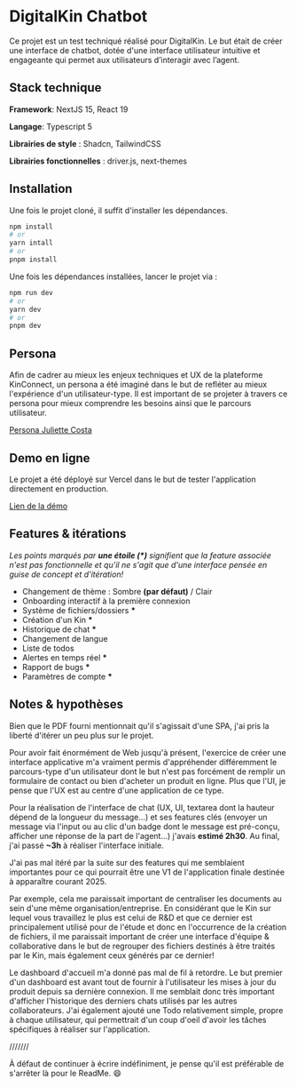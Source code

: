 # DigitalKin Chatbot

Ce projet est un test techniqué réalisé pour DigitalKin. Le but était de créer une interface de chatbot, dotée d'une interface utilisateur intuitive et engageante qui permet aux utilisateurs d’interagir avec l’agent.

## Stack technique

**Framework**: NextJS 15, React 19

**Langage**: Typescript 5

**Librairies de style** : Shadcn, TailwindCSS

**Librairies fonctionnelles** : driver.js, next-themes

## Installation

Une fois le projet cloné, il suffit d'installer les dépendances.

```bash
npm install
# or
yarn intall
# or
pnpm install
```

Une fois les dépendances installées, lancer le projet via :

```bash
npm run dev
# or
yarn dev
# or
pnpm dev
```
## Persona

Afin de cadrer au mieux les enjeux techniques et UX de la plateforme KinConnect, un persona a été imaginé dans le but de refléter au mieux l'expérience d'un utilisateur-type. Il est important de se projeter à travers ce persona pour mieux comprendre les besoins ainsi que le parcours utilisateur.

[Persona Juliette Costa](https://www.notion.so/Persona-1892daa1c98f80399c32e1220164b72b?pvs=4)

## Demo en ligne

Le projet a été déployé sur Vercel dans le but de tester l'application directement en production.

[Lien de la démo](chatbot-digitalkin.vercel.app/)

## Features & itérations

_Les points marqués par **une étoile (*)** signifient que la feature associée n'est pas fonctionnelle et qu'il ne s'agit que d'une interface pensée en guise de concept et d'itération!_

- Changement de thème : Sombre **(par défaut)** / Clair
- Onboarding interactif à la première connexion
- Système de fichiers/dossiers __*__
- Création d'un Kin __*__
- Historique de chat __*__
- Changement de langue
- Liste de todos
- Alertes en temps réel __*__
- Rapport de bugs __*__
- Paramètres de compte __*__


## Notes & hypothèses

Bien que le PDF fourni mentionnait qu'il s'agissait d'une SPA, j'ai pris la liberté d'itérer un peu plus sur le projet.

Pour avoir fait énormément de Web jusqu'à présent, l'exercice de créer une interface applicative m'a vraiment permis d'appréhender différemment le parcours-type d'un utilisateur dont le but n'est pas forcément de remplir un formulaire de contact ou bien d'acheter un produit en ligne. Plus que l'UI, je pense que l'UX est au centre d'une application de ce type.

Pour la réalisation de l'interface de chat (UX, UI, textarea dont la hauteur dépend de la longueur du message...) et ses features clés (envoyer un message via l'input ou au clic d'un badge dont le message est pré-conçu, afficher une réponse de la part de l'agent...) j'avais **estimé 2h30**. Au final, j'ai passé **~3h** à réaliser l'interface initiale.

J'ai pas mal itéré par la suite sur des features qui me semblaient importantes pour ce qui pourrait être une V1 de l'application finale destinée à apparaître courant 2025.

Par exemple, cela me paraissait important de centraliser les documents au sein d'une même organisation/entreprise. En considérant que le Kin sur lequel vous travaillez le plus est celui de R&D et que ce dernier est principalement utilisé pour de l'étude et donc en l'occurrence de la création de fichiers, il me paraissait important de créer une interface d'équipe & collaborative dans le but de regrouper des fichiers destinés à être traités par le Kin, mais également ceux générés par ce dernier!

Le dashboard d'accueil m'a donné pas mal de fil à retordre. Le but premier d'un dashboard est avant tout de fournir à l'utilisateur les mises à jour du produit depuis sa dernière connexion. Il me semblait donc très important d'afficher l'historique des derniers chats utilisés par les autres collaborateurs. J'ai également ajouté une Todo relativement simple, propre à chaque utilisateur, qui permettrait d'un coup d'oeil d'avoir les tâches spécifiques à réaliser sur l'application.

///////

À défaut de continuer à écrire indéfiniment, je pense qu'il est préférable de s'arrêter là pour le ReadMe. 😄